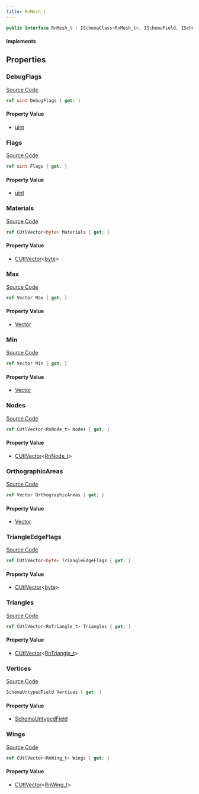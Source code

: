 ```yaml
---
title: RnMesh_t
---
```


```csharp
public interface RnMesh_t : ISchemaClass<RnMesh_t>, ISchemaField, ISchemaClass, INativeHandle
```

#### Implements

## Properties

### DebugFlags

[Source Code](https://github.com/swiftly-solution/swiftlys2/blob/main/managed/src/SwiftlyS2.Generated/Schemas/Interfaces/RnMesh_t.cs#L38)

```csharp
ref uint DebugFlags { get; }
```

#### Property Value

- [uint](https://learn.microsoft.com/dotnet/api/system.uint32)

### Flags

[Source Code](https://github.com/swiftly-solution/swiftlys2/blob/main/managed/src/SwiftlyS2.Generated/Schemas/Interfaces/RnMesh_t.cs#L36)

```csharp
ref uint Flags { get; }
```

#### Property Value

- [uint](https://learn.microsoft.com/dotnet/api/system.uint32)

### Materials

[Source Code](https://github.com/swiftly-solution/swiftlys2/blob/main/managed/src/SwiftlyS2.Generated/Schemas/Interfaces/RnMesh_t.cs#L32)

```csharp
ref CUtlVector<byte> Materials { get; }
```

#### Property Value

- [CUtlVector](/docs/api/-1)<[byte](https://learn.microsoft.com/dotnet/api/system.byte)>

### Max

[Source Code](https://github.com/swiftly-solution/swiftlys2/blob/main/managed/src/SwiftlyS2.Generated/Schemas/Interfaces/RnMesh_t.cs#L19)

```csharp
ref Vector Max { get; }
```

#### Property Value

- [Vector](/docs/api/shared/natives/vector)

### Min

[Source Code](https://github.com/swiftly-solution/swiftlys2/blob/main/managed/src/SwiftlyS2.Generated/Schemas/Interfaces/RnMesh_t.cs#L17)

```csharp
ref Vector Min { get; }
```

#### Property Value

- [Vector](/docs/api/shared/natives/vector)

### Nodes

[Source Code](https://github.com/swiftly-solution/swiftlys2/blob/main/managed/src/SwiftlyS2.Generated/Schemas/Interfaces/RnMesh_t.cs#L21)

```csharp
ref CUtlVector<RnNode_t> Nodes { get; }
```

#### Property Value

- [CUtlVector](/docs/api/-1)<[RnNode_t](/docs/api/shared/schemadefinitions/rnnode_t)>

### OrthographicAreas

[Source Code](https://github.com/swiftly-solution/swiftlys2/blob/main/managed/src/SwiftlyS2.Generated/Schemas/Interfaces/RnMesh_t.cs#L34)

```csharp
ref Vector OrthographicAreas { get; }
```

#### Property Value

- [Vector](/docs/api/shared/natives/vector)

### TriangleEdgeFlags

[Source Code](https://github.com/swiftly-solution/swiftlys2/blob/main/managed/src/SwiftlyS2.Generated/Schemas/Interfaces/RnMesh_t.cs#L30)

```csharp
ref CUtlVector<byte> TriangleEdgeFlags { get; }
```

#### Property Value

- [CUtlVector](/docs/api/-1)<[byte](https://learn.microsoft.com/dotnet/api/system.byte)>

### Triangles

[Source Code](https://github.com/swiftly-solution/swiftlys2/blob/main/managed/src/SwiftlyS2.Generated/Schemas/Interfaces/RnMesh_t.cs#L26)

```csharp
ref CUtlVector<RnTriangle_t> Triangles { get; }
```

#### Property Value

- [CUtlVector](/docs/api/-1)<[RnTriangle_t](/docs/api/shared/schemadefinitions/rntriangle_t)>

### Vertices

[Source Code](https://github.com/swiftly-solution/swiftlys2/blob/main/managed/src/SwiftlyS2.Generated/Schemas/Interfaces/RnMesh_t.cs#L24)

```csharp
SchemaUntypedField Vertices { get; }
```

#### Property Value

- [SchemaUntypedField](/docs/api/shared/schemas/schemauntypedfield)

### Wings

[Source Code](https://github.com/swiftly-solution/swiftlys2/blob/main/managed/src/SwiftlyS2.Generated/Schemas/Interfaces/RnMesh_t.cs#L28)

```csharp
ref CUtlVector<RnWing_t> Wings { get; }
```

#### Property Value

- [CUtlVector](/docs/api/-1)<[RnWing_t](/docs/api/shared/schemadefinitions/rnwing_t)>

